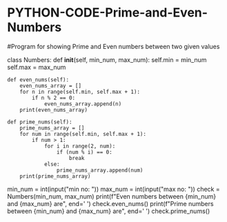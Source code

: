 # PYTHON-CODE-Prime-and-Even-Numbers
#Program for showing Prime and Even numbers between two given values

class Numbers:
    def __init__(self, min_num, max_num):
        self.min = min_num
        self.max = max_num

    def even_nums(self):
        even_nums_array = []
        for n in range(self.min, self.max + 1):
            if n % 2 == 0:
                even_nums_array.append(n)
        print(even_nums_array)

    def prime_nums(self):
        prime_nums_array = []
        for num in range(self.min, self.max + 1):
            if num > 1:
                for i in range(2, num):
                    if (num % i) == 0:
                        break
                else:
                    prime_nums_array.append(num)
        print(prime_nums_array)


min_num = int(input("min no: "))
max_num = int(input("max no: "))
check = Numbers(min_num, max_num)
print(f"Even numbers between {min_num} and {max_num} are", end=' ')
check.even_nums()
print(f"Prime numbers between {min_num} and {max_num} are", end=' ')
check.prime_nums()
